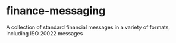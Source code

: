 # finance-messaging
A collection of standard financial messages in a variety of formats, including ISO 20022 messages
